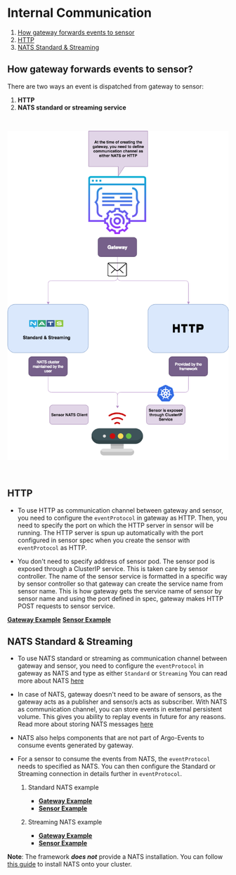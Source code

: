# Internal Communication

1. [How gateway forwards events to sensor](#how-gateway-forwards-events-to-sensor)
2. [HTTP](#http)
3. [NATS Standard & Streaming](#nats-standard--streaming)

## How gateway forwards events to sensor?
There are two ways an event is dispatched from gateway to sensor:

  1. **HTTP**
  2. **NATS standard or streaming service**
  

<br/>

<p align="center">
  <img src="https://github.com/argoproj/argo-events/blob/update-docs/docs/communication.png?raw=true" alt="Sensor"/>
</p>

<br/>

## HTTP
* To use HTTP as communication channel between gateway and sensor, you need to configure the `eventProtocol` in gateway as HTTP. Then, you need to specify
the port on which the HTTP server in sensor will be running. The HTTP server is spun up automatically with the port configured in sensor spec when
you create the sensor with `eventProtocol` as HTTP.

* You don't need to specify address of sensor pod. The sensor pod is exposed through a ClusterIP service. This is taken care by sensor controller.
The name of the sensor service is formatted in a specific way by sensor controller so that gateway can create the service name from sensor name.
This is how gateway gets the service name of sensor by sensor name and using the port defined in spec, gateway makes HTTP POST requests to sensor service.  

[**Gateway Example**](https://github.com/argoproj/argo-events/blob/master/examples/gateways/webhook-http.yaml)
[**Sensor Example**](https://github.com/argoproj/argo-events/blob/master/examples/sensors/webhook-http.yaml)

## NATS Standard & Streaming
* To use NATS standard or streaming as communication channel between gateway and sensor, you need to configure the `eventProtocol` in gateway as NATS and type as either `Standard` or `Streaming`
You can read more about NATS [here](https://nats.io/documentation/)

* In case of NATS, gateway doesn't need to be aware of sensors, as the gateway acts as a publisher and sensor/s acts as subscriber. With NATS as communication channel, you can store events in external persistent volume.
This gives you ability to replay events in future for any reasons. Read more about storing NATS messages [here](https://nats.io/blog/use-cases-for-persistent-logs-with-nats-streaming/)

*  NATS also helps components that are not part of Argo-Events to consume events generated by gateway.

* For a sensor to consume the events from NATS, the `eventProtocol` needs to specified as NATS. You can then configure the Standard or Streaming connection in details further in `eventProtocol`.

  1. Standard NATS example
      * [**Gateway Example**](https://github.com/argoproj/argo-events/blob/master/examples/gateways/webhook-nats-standard.yaml)
      * [**Sensor Example**](https://github.com/argoproj/argo-events/blob/master/examples/sensors/webhook-nats.yaml)
   
  2. Streaming NATS example
      * [**Gateway Example**](https://github.com/argoproj/argo-events/blob/master/examples/gateways/webhook-nats-streaming.yaml)
      * [**Sensor Example**](https://github.com/argoproj/argo-events/blob/master/examples/sensors/webhook-nats-streaming.yaml)
 
 **Note**: The framework **_does not_** provide a NATS installation. You can follow [this guide](https://github.com/nats-io/nats-streaming-operator) to install NATS onto your cluster.
  